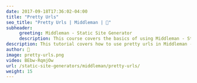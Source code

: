 ```yaml
---
date: 2017-09-18T17:36:02-04:00
title: "Pretty Urls"
seo_title: "Pretty Urls | Middleman | 🦒"
subheader:
     greeting: Middleman - Static Site Generator
     description: This course covers the basics of using Middleman - Static Site Generator. Work your way through the videos/articles and I'll teach you everything you need to know to create a professional and scalable website or blog!
description: This tutorial covers how to use pretty urls in Middleman -  Static Site Generator.
author: 🦒
image: pretty-urls.png
video: BEbw-RqmjOw
url: /static-site-generators/middleman/pretty-urls/
weight: 15
---
```

